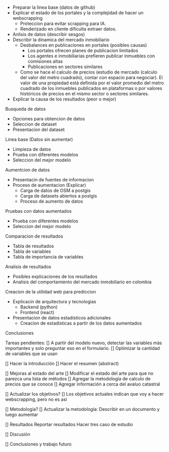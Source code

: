 * Preparar la linea base (datos de github)
* Explicar el estado de los portales y la complejidad de hacer un webscrapping
    * Proteccion para evitar scrapping para IA.
    * Renderizado en cliente dificulta extraer datos.
* Anlisis de datos (describir sesgos)
* Describir la dinamica del mercado inmobiliario
    * Desbalances en publicaciones en portales (posibles causas)
        * Los portales ofrecen planes de publicacion limitados
        * Los agentes e inmobiliarias prefieren publicar inmuebles con comisiones altas
        * Publicaciones en sectores similares
    * Como se hace el calculo de precios (estudio de mercado (calculo del valor del metro cuadrado), contar con espacio para negociar). El valor de una propiedad está definida por el valor promedio del metro cuadrado de los inmuebles publicados en plataformas o por valores históricos de precios en el mismo sector o sectores similares.
* Explicar la causa de los resultados (peor o mejor)



Busqueda de datos
 * Opciones para obtencion de datos
 * Seleccion de dataset
 * Presentacion del dataset

Linea base (Datos sin aumentar)
 * Limpieza de datos
 * Prueba con diferentes modelos
 * Seleccion del mejor modelo

Aumentcion de datos
 * Presentacin de fuentes de informacion
 * Proceso de aumentacion (Explicar)
    * Carga de datos de OSM a postgis
    * Carga de datasets abiertos a postgis
    * Proceso de aumento de datos

Pruebas con datos aumentados
 * Prueba con diferentes modelos
 * Seleccion del mejor modelo

Comparacion de resultados
 * Tabla de resultados
 * Tabla de variables
 * Tabla de importancia de variables

Analisis de resultados
 * Posibles explicaciones de los resultados
 * Analisis del comportamiento del mercado inmobiliario en colombia

Creacion de la utilidad web para prediccion
 * Explicacin de arquitectura y tecnologias
    * Backend (python)
    * Frontend (react)
 * Presentacion de datos estadisticos adicionales
    * Creacion de estadisticas a partir de los datos aumentados

Conclusiones


Tareas pendientes:
[] A partir del modelo nuevo, detectar las variables más importantes y solo preguntar eso en el formulario.
[] Optimizar la cantidad de variables que se usan

[] Hacer la introducción
[] Hacer el resumen (abstract)

[] Mejoras al estado del arte
[] Modificar el estado del arte para que no parezca una lista de métodos
[] Agregar la metodología de calculo de precios que se conoce
[] Agregar información a cerca del avaluo catastral


[] Actualizar los objetivos?
[] Los objetivos actuales indican que voy a hacer webscrapping, pero no es así

[] Metodología?
[] Actualizar la metodología: Describir en un documento y luego aumentar

[] Resultados
Reportar resultados
Hacer tres caso de estudio

[] Discusión


[] Conclusiones y trabajo futuro